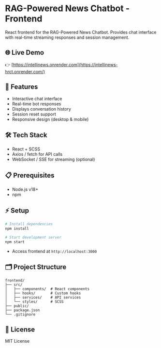 # RAG-Powered News Chatbot - Frontend

React frontend for the RAG-Powered News Chatbot. Provides chat interface with real-time streaming responses and session management.

## 🌐 Live Demo
👉 [https://intellinews.onrender.com](https://intellinews-hrct.onrender.com/)

## 🚀 Features

- Interactive chat interface
- Real-time bot responses
- Displays conversation history
- Session reset support
- Responsive design (desktop & mobile)

## 🛠 Tech Stack

- React + SCSS
- Axios / fetch for API calls
- WebSocket / SSE for streaming (optional)

## 📋 Prerequisites

- Node.js v18+
- npm

## ⚡ Setup

```bash
# Install dependencies
npm install

# Start development server
npm start
```

* Access frontend at `http://localhost:3000`

## 🗂 Project Structure

```
frontend/
├── src/
│   ├── components/  # React components
│   ├── hooks/       # Custom hooks
│   ├── services/    # API services
│   └── styles/      # SCSS
├── public/
├── package.json
└── .gitignore
```

## 📄 License

MIT License
